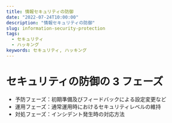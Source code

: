 ```yaml
---
title: 情報セキュリティの防御
date: "2022-07-24T10:00:00"
description: "情報セキュリティの防御"
slug: information-security-protection
tags:
  - セキュリティ
  - ハッキング
keywords: セキュリティ, ハッキング
---
```


# セキュリティの防御の 3 フェーズ

- 予防フェーズ：初期準備及びフィードバックによる設定変更など
- 運用フェーズ：通常運用時におけるセキュリティレベルの維持
- 対処フェーズ：インシデント発生時の対応方法
